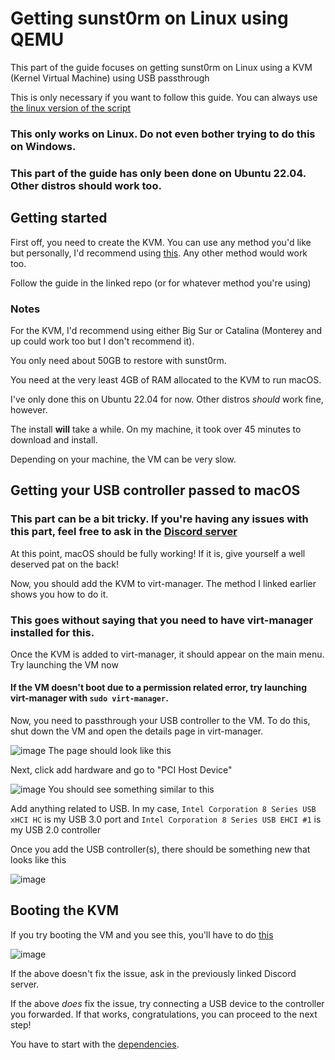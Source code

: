 # Getting sunst0rm on Linux using QEMU

This part of the guide focuses on getting sunst0rm on Linux using a KVM (Kernel Virtual Machine) using USB passthrough

This is only necessary if you want to follow this guide. You can always use [the linux version of the script](https://github.com/MCApollo/sunst0rm)

### This only works on Linux. Do not even bother trying to do this on Windows.

### This part of the guide has only been done on Ubuntu 22.04. Other distros should work too.



## Getting started

First off, you need to create the KVM. You can use any method you'd like but personally, I'd recommend using [this](https://github.com/notAperson535/OneClick-macOS-Simple-KVM). Any other method would work too.

Follow the guide in the linked repo (or for whatever method you're using)

### Notes
For the KVM, I'd recommend using either Big Sur or Catalina (Monterey and up could work too but I don't recommend it).

You only need about 50GB to restore with sunst0rm.

You need at the very least 4GB of RAM allocated to the KVM to run macOS.

I've only done this on Ubuntu 22.04 for now. Other distros *should* work fine, however.

The install **will** take a while. On my machine, it took over 45 minutes to download and install.

Depending on your machine, the VM can be very slow.

## Getting your USB controller passed to macOS

### This part can be a bit tricky. If you're having any issues with this part, feel free to ask in the [Discord server](https://discord.gg/TqVH6NBwS3)

At this point, macOS should be fully working! If it is, give yourself a well deserved pat on the back!

Now, you should add the KVM to virt-manager. The method I linked earlier shows you how to do it.

### This goes without saying that you need to have virt-manager installed for this.

Once the KVM is added to virt-manager, it should appear on the main menu. Try launching the VM now

#### If the VM doesn't boot due to a permission related error, try launching virt-manager with `sudo virt-manager`.

Now, you need to passthrough your USB controller to the VM. To do this, shut down the VM and open the details page in virt-manager.

![image](https://user-images.githubusercontent.com/45905959/198859377-70c9df94-ce47-4b39-82fa-326d1a7b0b5a.png)
The page should look like this 

Next, click add hardware and go to "PCI Host Device"

![image](https://user-images.githubusercontent.com/45905959/198859403-5bebabfb-87cf-4ad2-bde6-7db3292056b4.png)
You should see something similar to this

Add anything related to USB. In my case, `Intel Corporation 8 Series USB xHCI HC` is my USB 3.0 port and `Intel Corporation 8 Series USB EHCI #1` is my USB 2.0 controller

Once you add the USB controller(s), there should be something new that looks like this 

![image](https://user-images.githubusercontent.com/45905959/198860052-08dded3e-560c-4843-852f-33293addfb05.png)

## Booting the KVM
If you try booting the VM and you see this, you'll have to do [this](https://bit.ly/3DkkNqI)

![image](https://user-images.githubusercontent.com/45905959/198859967-57e8d530-df79-4d8a-8e31-d0f0ee35410e.png)

If the above doesn't fix the issue, ask in the previously linked Discord server.

If the above *does* fix the issue, try connecting a USB device to the controller you forwarded. If that works, congratulations, you can proceed to the next step!

You have to start with the [dependencies](docs/install/DEPENDENCIES.md).
